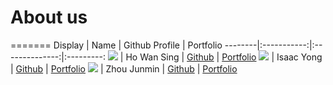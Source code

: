 # About us

=======
Display |    Name     | Github Profile | Portfolio 
--------|:-----------:|:--------------:|:---------:
![](https://via.placeholder.com/100.png?text=Photo) | Ho Wan Sing | [Github](https://github.com/Hws2209) | [Portfolio](docs/team/Hws2209.md)
![](https://via.placeholder.com/100.png?text=Photo) | Isaac Yong | [Github](https://github.com/iscyng) | [Portfolio](docs/team/iscyng.md)
![](https://via.placeholder.com/100.png?text=Photo) | Zhou Junmin | [Github](https://github.com/Zhoujunmin) | [Portfolio](docs/team/zhoujunmin.md)

